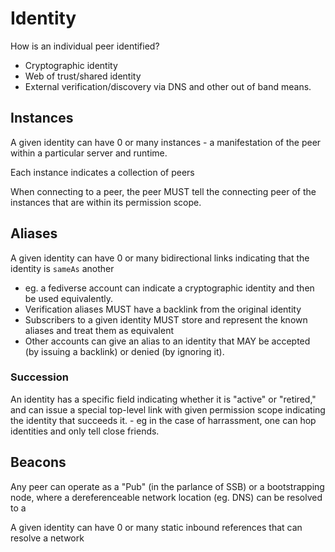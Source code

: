 # Identity

How is an individual peer identified?

- Cryptographic identity
- Web of trust/shared identity
- External verification/discovery via DNS and other out of band means.

## Instances

A given identity can have 0 or many instances - a manifestation of the peer within a particular server and runtime. 

Each instance indicates a collection of peers 

When connecting to a peer, the peer MUST tell the connecting peer of the instances that are within its permission scope.

## Aliases

A given identity can have 0 or many bidirectional links indicating that the identity is `sameAs` another
- eg. a fediverse account can indicate a cryptographic identity and then be used equivalently.
- Verification aliases MUST have a backlink from the original identity
- Subscribers to a given identity MUST store and represent the known aliases and treat them as equivalent
- Other accounts can give an alias to an identity that MAY be accepted (by issuing a backlink) or denied (by ignoring it).

### Succession

An identity has a specific field indicating whether it is "active" or "retired," and can issue a special top-level link with given permission scope indicating the identity that succeeds it.
	- eg in the case of harrassment, one can hop identities and only tell close friends.

## Beacons

Any peer can operate as a "Pub" (in the parlance of SSB) or a bootstrapping node, where a dereferenceable network location (eg. DNS) can be resolved to a

A given identity can have 0 or many static inbound references that can resolve a network